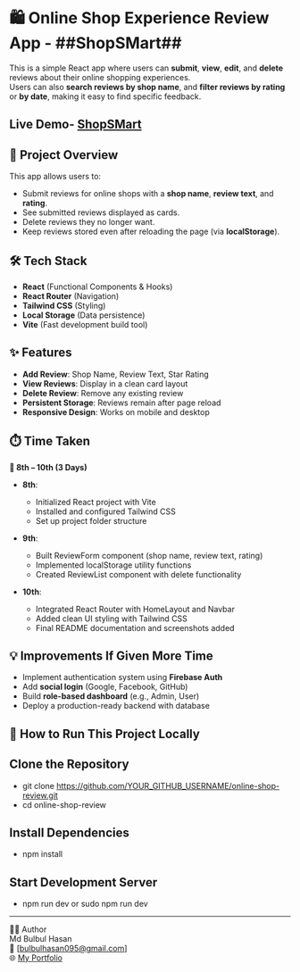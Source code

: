 # 🛍️ Online Shop Experience Review App - ##ShopSMart##

This is a simple React app where users can **submit**, **view**, **edit**, and **delete** reviews about their online shopping experiences.  
Users can also **search reviews by shop name**, and **filter reviews by rating** or **by date**, making it easy to find specific feedback.

## Live Demo- [ShopSMart](https://online-shop-review.vercel.app/)

## 📌 Project Overview
This app allows users to:
- Submit reviews for online shops with a **shop name**, **review text**, and **rating**.
- See submitted reviews displayed as cards.
- Delete reviews they no longer want.
- Keep reviews stored even after reloading the page (via **localStorage**).

## 🛠 Tech Stack
- **React** (Functional Components & Hooks)
- **React Router** (Navigation)
- **Tailwind CSS** (Styling)
- **Local Storage** (Data persistence)
- **Vite** (Fast development build tool)

## ✨ Features
- **Add Review**: Shop Name, Review Text, Star Rating
- **View Reviews**: Display in a clean card layout
- **Delete Review**: Remove any existing review
- **Persistent Storage**: Reviews remain after page reload
- **Responsive Design**: Works on mobile and desktop

## ⏱️ Time Taken
**📅 8th – 10th (3 Days)**

- **8th**:  
  - Initialized React project with Vite  
  - Installed and configured Tailwind CSS  
  - Set up project folder structure  

- **9th**:  
  - Built ReviewForm component (shop name, review text, rating)  
  - Implemented localStorage utility functions  
  - Created ReviewList component with delete functionality  

- **10th**:  
  - Integrated React Router with HomeLayout and Navbar  
  - Added clean UI styling with Tailwind CSS  
  - Final README documentation and screenshots added  

## 💡 Improvements If Given More Time

- Implement authentication system using **Firebase Auth**  
- Add **social login** (Google, Facebook, GitHub)  
- Build **role-based dashboard** (e.g., Admin, User)   
- Deploy a production-ready backend with database

## 🚀 How to Run This Project Locally

## Clone the Repository
- git clone https://github.com/YOUR_GITHUB_USERNAME/online-shop-review.git
- cd online-shop-review

## Install Dependencies
- npm install

## Start Development Server
- npm run dev or sudo npm run dev

---

👨‍💻 Author  
Md Bulbul Hasan  
📧 [bulbulhasan095@gmail.com]  
🌐 [My Portfolio](https://md-bulbul-hasan.vercel.app/)
